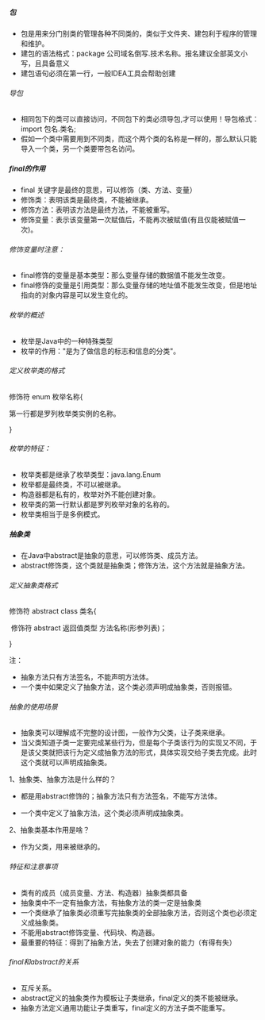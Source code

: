 ##### 包

* 包是用来分门别类的管理各种不同类的，类似于文件夹、建包利于程序的管理和维护。
* 建包的语法格式：package 公司域名倒写.技术名称。报名建议全部英文小写，且具备意义
* 建包语句必须在第一行，一般IDEA工具会帮助创建

###### 导包

+ 相同包下的类可以直接访问，不同包下的类必须导包,才可以使用！导包格式：import 包名.类名;
+ 假如一个类中需要用到不同类，而这个两个类的名称是一样的，那么默认只能导入一个类，另一个类要带包名访问。

##### final的作用

* final 关键字是最终的意思，可以修饰（类、方法、变量）
* 修饰类：表明该类是最终类，不能被继承。
* 修饰方法：表明该方法是最终方法，不能被重写。
* 修饰变量：表示该变量第一次赋值后，不能再次被赋值(有且仅能被赋值一次)。

###### 修饰变量时注意：

* final修饰的变量是基本类型：那么变量存储的数据值不能发生改变。
* final修饰的变量是引用类型：那么变量存储的地址值不能发生改变，但是地址指向的对象内容是可以发生变化的。

###### 枚举的概述

* 枚举是Java中的一种特殊类型
* 枚举的作用："是为了做信息的标志和信息的分类"。

###### 定义枚举类的格式

修饰符 enum 枚举名称{

第一行都是罗列枚举类实例的名称。

}

###### 枚举的特征：

* 枚举类都是继承了枚举类型：java.lang.Enum
* 枚举都是最终类，不可以被继承。
* 构造器都是私有的，枚举对外不能创建对象。
* 枚举类的第一行默认都是罗列枚举对象的名称的。
* 枚举类相当于是多例模式。

##### 抽象类

+ 在Java中abstract是抽象的意思，可以修饰类、成员方法。
+ abstract修饰类，这个类就是抽象类；修饰方法，这个方法就是抽象方法。

###### 定义抽象类格式

修饰符 abstract class 类名{

​                        修饰符 abstract 返回值类型 方法名称(形参列表)；

}

注：

* 抽象方法只有方法签名，不能声明方法体。
* 一个类中如果定义了抽象方法，这个类必须声明成抽象类，否则报错。 

###### 抽象的使用场景

- 抽象类可以理解成不完整的设计图，一般作为父类，让子类来继承。
- 当父类知道子类一定要完成某些行为，但是每个子类该行为的实现又不同，于是该父类就把该行为定义成抽象方法的形式，具体实现交给子类去完成。此时这个类就可以声明成抽象类。

1、抽象类、抽象方法是什么样的？

* 都是用abstract修饰的；抽象方法只有方法签名，不能写方法体。

* 一个类中定义了抽象方法，这个类必须声明成抽象类。

2、抽象类基本作用是啥？

+ 作为父类，用来被继承的。

###### 特征和注意事项

+ 类有的成员（成员变量、方法、构造器）抽象类都具备
+ 抽象类中不一定有抽象方法，有抽象方法的类一定是抽象类
+ 一个类继承了抽象类必须重写完抽象类的全部抽象方法，否则这个类也必须定义成抽象类。
+ 不能用abstract修饰变量、代码块、构造器。
+ 最重要的特征：得到了抽象方法，失去了创建对象的能力（有得有失）

###### final和abstract的关系

- 互斥关系。
- abstract定义的抽象类作为模板让子类继承，final定义的类不能被继承。
- 抽象方法定义通用功能让子类重写，final定义的方法子类不能重写。